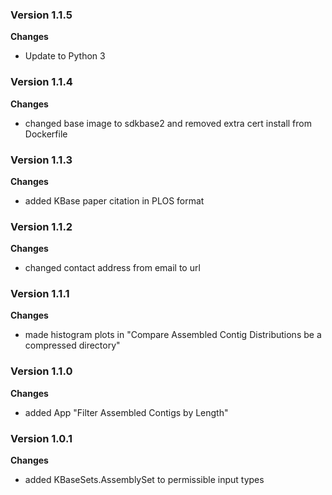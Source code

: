 ### Version 1.1.5
__Changes__
- Update to Python 3

### Version 1.1.4
__Changes__
- changed base image to sdkbase2 and removed extra cert install from Dockerfile

### Version 1.1.3
__Changes__
- added KBase paper citation in PLOS format

### Version 1.1.2
__Changes__
- changed contact address from email to url

### Version 1.1.1
__Changes__
- made histogram plots in "Compare Assembled Contig Distributions be a compressed directory"

### Version 1.1.0
__Changes__
- added App "Filter Assembled Contigs by Length"

### Version 1.0.1
__Changes__
- added KBaseSets.AssemblySet to permissible input types
